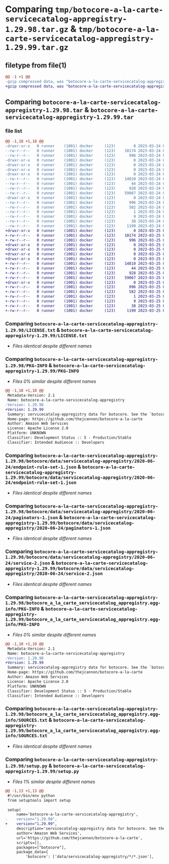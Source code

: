 # Comparing `tmp/botocore-a-la-carte-servicecatalog-appregistry-1.29.98.tar.gz` & `tmp/botocore-a-la-carte-servicecatalog-appregistry-1.29.99.tar.gz`

## filetype from file(1)

```diff
@@ -1 +1 @@
-gzip compressed data, was "botocore-a-la-carte-servicecatalog-appregistry-1.29.98.tar", last modified: Fri Mar 24 01:24:46 2023, max compression
+gzip compressed data, was "botocore-a-la-carte-servicecatalog-appregistry-1.29.99.tar", last modified: Sat Mar 25 01:23:16 2023, max compression
```

## Comparing `botocore-a-la-carte-servicecatalog-appregistry-1.29.98.tar` & `botocore-a-la-carte-servicecatalog-appregistry-1.29.99.tar`

### file list

```diff
@@ -1,18 +1,18 @@
-drwxr-xr-x   0 runner    (1001) docker     (123)        0 2023-03-24 01:24:46.334200 botocore-a-la-carte-servicecatalog-appregistry-1.29.98/
--rw-r--r--   0 runner    (1001) docker     (123)    10174 2023-03-24 01:24:46.000000 botocore-a-la-carte-servicecatalog-appregistry-1.29.98/LICENSE.txt
--rw-r--r--   0 runner    (1001) docker     (123)      996 2023-03-24 01:24:46.334200 botocore-a-la-carte-servicecatalog-appregistry-1.29.98/PKG-INFO
-drwxr-xr-x   0 runner    (1001) docker     (123)        0 2023-03-24 01:24:46.334200 botocore-a-la-carte-servicecatalog-appregistry-1.29.98/botocore/
-drwxr-xr-x   0 runner    (1001) docker     (123)        0 2023-03-24 01:24:46.334200 botocore-a-la-carte-servicecatalog-appregistry-1.29.98/botocore/data/
-drwxr-xr-x   0 runner    (1001) docker     (123)        0 2023-03-24 01:24:46.334200 botocore-a-la-carte-servicecatalog-appregistry-1.29.98/botocore/data/servicecatalog-appregistry/
-drwxr-xr-x   0 runner    (1001) docker     (123)        0 2023-03-24 01:24:46.334200 botocore-a-la-carte-servicecatalog-appregistry-1.29.98/botocore/data/servicecatalog-appregistry/2020-06-24/
--rw-r--r--   0 runner    (1001) docker     (123)    14810 2023-03-24 01:23:57.000000 botocore-a-la-carte-servicecatalog-appregistry-1.29.98/botocore/data/servicecatalog-appregistry/2020-06-24/endpoint-rule-set-1.json
--rw-r--r--   0 runner    (1001) docker     (123)       44 2023-03-24 01:23:57.000000 botocore-a-la-carte-servicecatalog-appregistry-1.29.98/botocore/data/servicecatalog-appregistry/2020-06-24/examples-1.json
--rw-r--r--   0 runner    (1001) docker     (123)      928 2023-03-24 01:23:57.000000 botocore-a-la-carte-servicecatalog-appregistry-1.29.98/botocore/data/servicecatalog-appregistry/2020-06-24/paginators-1.json
--rw-r--r--   0 runner    (1001) docker     (123)    59067 2023-03-24 01:23:57.000000 botocore-a-la-carte-servicecatalog-appregistry-1.29.98/botocore/data/servicecatalog-appregistry/2020-06-24/service-2.json
-drwxr-xr-x   0 runner    (1001) docker     (123)        0 2023-03-24 01:24:46.334200 botocore-a-la-carte-servicecatalog-appregistry-1.29.98/botocore_a_la_carte_servicecatalog_appregistry.egg-info/
--rw-r--r--   0 runner    (1001) docker     (123)      996 2023-03-24 01:24:46.000000 botocore-a-la-carte-servicecatalog-appregistry-1.29.98/botocore_a_la_carte_servicecatalog_appregistry.egg-info/PKG-INFO
--rw-r--r--   0 runner    (1001) docker     (123)      582 2023-03-24 01:24:46.000000 botocore-a-la-carte-servicecatalog-appregistry-1.29.98/botocore_a_la_carte_servicecatalog_appregistry.egg-info/SOURCES.txt
--rw-r--r--   0 runner    (1001) docker     (123)        1 2023-03-24 01:24:46.000000 botocore-a-la-carte-servicecatalog-appregistry-1.29.98/botocore_a_la_carte_servicecatalog_appregistry.egg-info/dependency_links.txt
--rw-r--r--   0 runner    (1001) docker     (123)        9 2023-03-24 01:24:46.000000 botocore-a-la-carte-servicecatalog-appregistry-1.29.98/botocore_a_la_carte_servicecatalog_appregistry.egg-info/top_level.txt
--rw-r--r--   0 runner    (1001) docker     (123)       38 2023-03-24 01:24:46.334200 botocore-a-la-carte-servicecatalog-appregistry-1.29.98/setup.cfg
--rw-r--r--   0 runner    (1001) docker     (123)     1199 2023-03-24 01:24:46.000000 botocore-a-la-carte-servicecatalog-appregistry-1.29.98/setup.py
+drwxr-xr-x   0 runner    (1001) docker     (123)        0 2023-03-25 01:23:16.345390 botocore-a-la-carte-servicecatalog-appregistry-1.29.99/
+-rw-r--r--   0 runner    (1001) docker     (123)    10174 2023-03-25 01:23:16.000000 botocore-a-la-carte-servicecatalog-appregistry-1.29.99/LICENSE.txt
+-rw-r--r--   0 runner    (1001) docker     (123)      996 2023-03-25 01:23:16.345390 botocore-a-la-carte-servicecatalog-appregistry-1.29.99/PKG-INFO
+drwxr-xr-x   0 runner    (1001) docker     (123)        0 2023-03-25 01:23:16.341390 botocore-a-la-carte-servicecatalog-appregistry-1.29.99/botocore/
+drwxr-xr-x   0 runner    (1001) docker     (123)        0 2023-03-25 01:23:16.341390 botocore-a-la-carte-servicecatalog-appregistry-1.29.99/botocore/data/
+drwxr-xr-x   0 runner    (1001) docker     (123)        0 2023-03-25 01:23:16.341390 botocore-a-la-carte-servicecatalog-appregistry-1.29.99/botocore/data/servicecatalog-appregistry/
+drwxr-xr-x   0 runner    (1001) docker     (123)        0 2023-03-25 01:23:16.341390 botocore-a-la-carte-servicecatalog-appregistry-1.29.99/botocore/data/servicecatalog-appregistry/2020-06-24/
+-rw-r--r--   0 runner    (1001) docker     (123)    14810 2023-03-25 01:22:12.000000 botocore-a-la-carte-servicecatalog-appregistry-1.29.99/botocore/data/servicecatalog-appregistry/2020-06-24/endpoint-rule-set-1.json
+-rw-r--r--   0 runner    (1001) docker     (123)       44 2023-03-25 01:22:12.000000 botocore-a-la-carte-servicecatalog-appregistry-1.29.99/botocore/data/servicecatalog-appregistry/2020-06-24/examples-1.json
+-rw-r--r--   0 runner    (1001) docker     (123)      928 2023-03-25 01:22:12.000000 botocore-a-la-carte-servicecatalog-appregistry-1.29.99/botocore/data/servicecatalog-appregistry/2020-06-24/paginators-1.json
+-rw-r--r--   0 runner    (1001) docker     (123)    59067 2023-03-25 01:22:12.000000 botocore-a-la-carte-servicecatalog-appregistry-1.29.99/botocore/data/servicecatalog-appregistry/2020-06-24/service-2.json
+drwxr-xr-x   0 runner    (1001) docker     (123)        0 2023-03-25 01:23:16.345390 botocore-a-la-carte-servicecatalog-appregistry-1.29.99/botocore_a_la_carte_servicecatalog_appregistry.egg-info/
+-rw-r--r--   0 runner    (1001) docker     (123)      996 2023-03-25 01:23:16.000000 botocore-a-la-carte-servicecatalog-appregistry-1.29.99/botocore_a_la_carte_servicecatalog_appregistry.egg-info/PKG-INFO
+-rw-r--r--   0 runner    (1001) docker     (123)      582 2023-03-25 01:23:16.000000 botocore-a-la-carte-servicecatalog-appregistry-1.29.99/botocore_a_la_carte_servicecatalog_appregistry.egg-info/SOURCES.txt
+-rw-r--r--   0 runner    (1001) docker     (123)        1 2023-03-25 01:23:16.000000 botocore-a-la-carte-servicecatalog-appregistry-1.29.99/botocore_a_la_carte_servicecatalog_appregistry.egg-info/dependency_links.txt
+-rw-r--r--   0 runner    (1001) docker     (123)        9 2023-03-25 01:23:16.000000 botocore-a-la-carte-servicecatalog-appregistry-1.29.99/botocore_a_la_carte_servicecatalog_appregistry.egg-info/top_level.txt
+-rw-r--r--   0 runner    (1001) docker     (123)       38 2023-03-25 01:23:16.345390 botocore-a-la-carte-servicecatalog-appregistry-1.29.99/setup.cfg
+-rw-r--r--   0 runner    (1001) docker     (123)     1199 2023-03-25 01:23:16.000000 botocore-a-la-carte-servicecatalog-appregistry-1.29.99/setup.py
```

### Comparing `botocore-a-la-carte-servicecatalog-appregistry-1.29.98/LICENSE.txt` & `botocore-a-la-carte-servicecatalog-appregistry-1.29.99/LICENSE.txt`

 * *Files identical despite different names*

### Comparing `botocore-a-la-carte-servicecatalog-appregistry-1.29.98/PKG-INFO` & `botocore-a-la-carte-servicecatalog-appregistry-1.29.99/PKG-INFO`

 * *Files 0% similar despite different names*

```diff
@@ -1,10 +1,10 @@
 Metadata-Version: 2.1
 Name: botocore-a-la-carte-servicecatalog-appregistry
-Version: 1.29.98
+Version: 1.29.99
 Summary: servicecatalog-appregistry data for botocore. See the `botocore-a-la-carte` package for more info.
 Home-page: https://github.com/thejcannon/botocore-a-la-carte
 Author: Amazon Web Services
 License: Apache License 2.0
 Platform: UNKNOWN
 Classifier: Development Status :: 5 - Production/Stable
 Classifier: Intended Audience :: Developers
```

### Comparing `botocore-a-la-carte-servicecatalog-appregistry-1.29.98/botocore/data/servicecatalog-appregistry/2020-06-24/endpoint-rule-set-1.json` & `botocore-a-la-carte-servicecatalog-appregistry-1.29.99/botocore/data/servicecatalog-appregistry/2020-06-24/endpoint-rule-set-1.json`

 * *Files identical despite different names*

### Comparing `botocore-a-la-carte-servicecatalog-appregistry-1.29.98/botocore/data/servicecatalog-appregistry/2020-06-24/paginators-1.json` & `botocore-a-la-carte-servicecatalog-appregistry-1.29.99/botocore/data/servicecatalog-appregistry/2020-06-24/paginators-1.json`

 * *Files identical despite different names*

### Comparing `botocore-a-la-carte-servicecatalog-appregistry-1.29.98/botocore/data/servicecatalog-appregistry/2020-06-24/service-2.json` & `botocore-a-la-carte-servicecatalog-appregistry-1.29.99/botocore/data/servicecatalog-appregistry/2020-06-24/service-2.json`

 * *Files identical despite different names*

### Comparing `botocore-a-la-carte-servicecatalog-appregistry-1.29.98/botocore_a_la_carte_servicecatalog_appregistry.egg-info/PKG-INFO` & `botocore-a-la-carte-servicecatalog-appregistry-1.29.99/botocore_a_la_carte_servicecatalog_appregistry.egg-info/PKG-INFO`

 * *Files 0% similar despite different names*

```diff
@@ -1,10 +1,10 @@
 Metadata-Version: 2.1
 Name: botocore-a-la-carte-servicecatalog-appregistry
-Version: 1.29.98
+Version: 1.29.99
 Summary: servicecatalog-appregistry data for botocore. See the `botocore-a-la-carte` package for more info.
 Home-page: https://github.com/thejcannon/botocore-a-la-carte
 Author: Amazon Web Services
 License: Apache License 2.0
 Platform: UNKNOWN
 Classifier: Development Status :: 5 - Production/Stable
 Classifier: Intended Audience :: Developers
```

### Comparing `botocore-a-la-carte-servicecatalog-appregistry-1.29.98/botocore_a_la_carte_servicecatalog_appregistry.egg-info/SOURCES.txt` & `botocore-a-la-carte-servicecatalog-appregistry-1.29.99/botocore_a_la_carte_servicecatalog_appregistry.egg-info/SOURCES.txt`

 * *Files identical despite different names*

### Comparing `botocore-a-la-carte-servicecatalog-appregistry-1.29.98/setup.py` & `botocore-a-la-carte-servicecatalog-appregistry-1.29.99/setup.py`

 * *Files 1% similar despite different names*

```diff
@@ -1,13 +1,13 @@
 #!/usr/bin/env python
 from setuptools import setup
 
 setup(
     name='botocore-a-la-carte-servicecatalog-appregistry',
-    version="1.29.98",
+    version="1.29.99",
     description='servicecatalog-appregistry data for botocore. See the `botocore-a-la-carte` package for more info.',
     author='Amazon Web Services',
     url='https://github.com/thejcannon/botocore-a-la-carte',
     scripts=[],
     packages=["botocore"],
     package_data={
         'botocore': ['data/servicecatalog-appregistry/*/*.json'],
```

